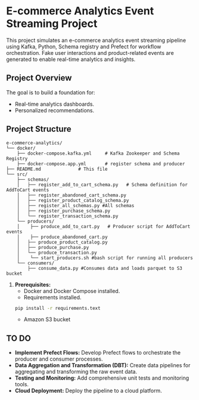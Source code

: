 # E-commerce Analytics Event Streaming Project

This project simulates an e-commerce analytics event streaming pipeline using Kafka, Python, Schema registry and Prefect for workflow orchestration.
Fake user interactions and product-related events are generated to enable real-time analytics and insights.

## Project Overview

The goal is to build a foundation for:

* Real-time analytics dashboards.
* Personalized recommendations.

## Project Structure

```
e-commerce-analytics/
└── docker/
    ├── docker-compose.kafka.yml     # Kafka Zookeeper and Schema Registry
    ├── docker-compose.app.yml       # register schema and producer
├── README.md              # This file
└── src/
    ├── schemas/
    │   ├── register_add_to_cart_schema.py   # Schema definition for AddToCart events
    │   ├── register_abandoned_cart_schema.py 
    │   ├── register_product_catalog_schema.py 
    │   ├── register_all_schemas.py #All schemas
    │   ├── register_purchase_schema.py
    │   └── register_transaction_schema.py 
    └── producers/
    │    ├── produce_add_to_cart.py   # Producer script for AddToCart events
    │    ├── produce_abandoned_cart.py 
    │   ├── produce_product_catalog.py 
    │   ├── produce_purchase.py 
    │   └── produce_transaction.py
    │    └── start_producers.sh #bash script for running all producers
    └── consumers/
        ├── consume_data.py #Consumes data and loads parquet to S3 bucket
```

1.  **Prerequisites:**
    * Docker and Docker Compose installed.
    * Requirements installed.
    ```bash
    pip install -r requirements.text
    ```
    * Amazon S3 bucket

## TO DO

* **Implement Prefect Flows:** Develop Prefect flows to orchestrate the producer and consumer processes.
* **Data Aggregation and Transformation (DBT):** Create data pipelines for aggregating and transforming the raw event data.
* **Testing and Monitoring:** Add comprehensive unit tests and monitoring tools.
* **Cloud Deployment:** Deploy the pipeline to a cloud platform.


